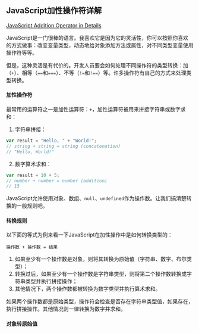 ## JavaScript加性操作符详解

[JavaScript Addition Operator in Details](https://dmitripavlutin.com/javascriptss-addition-operator-demystified/)

JavaScript是一门很棒的语言。我喜欢它是因为它的灵活性，你可以按照你喜欢的方式做事：改变变量类型，动态地给对象添加方法或属性，对不同类型变量使用操作符等等。

但是，这种灵活是有代价的。开发人员要会如何处理不同操作符的类型转换：加（`+`）、相等（`==`和`===`）、不等（`!=`和`!==`）等。许多操作符有自己的方式来处理类型转换。

#### 加性操作符
最常用的运算符之一是加性运算符：`+`，加性运算符被用来拼接字符串或数字求和：
1. 字符串拼接：
```javascript
var result = "Hello, " + "World!";
// string + string = string (concatenation)
// "Hello, World!"
```
2. 数字算术求和：
```javascript
var result = 10 + 5;
// number + number = number (addition)
// 15
```

JavaScript允许使用对象、数组、`null`、`undefined`作为操作数。让我们搞清楚转换的一般规则吧。

#### 转换规则
以下面的等式为例来看一下JavaScript在加性操作中是如何转换类型的：

`操作数 + 操作数 = 结果` 
1. 如果至少有一个操作数是对象，则将其转换为原始值（字符串、数字、布尔类型）；
2. 转换过后，如果至少有一个操作数是字符串类型，则将第二个操作数转换成字符串类型并执行拼接操作；
3. 其他情况下，两个操作数都被转换为数字类型并执行算术求和。

如果两个操作数都是原始类型，操作符会检查是否存在字符串类型值，如果存在，执行拼接操作。其他情况则一律转换为数字并求和。

#### 对象转原始值
